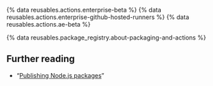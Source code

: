 {% data reusables.actions.enterprise-beta %} {% data reusables.actions.enterprise-github-hosted-runners %} {% data reusables.actions.ae-beta %}

{% data reusables.package\_registry.about-packaging-and-actions %}

## Further reading

- “[Publishing Node.js packages](/actions/automating-your-workflow-with-github-actions/publishing-nodejs-packages)”
